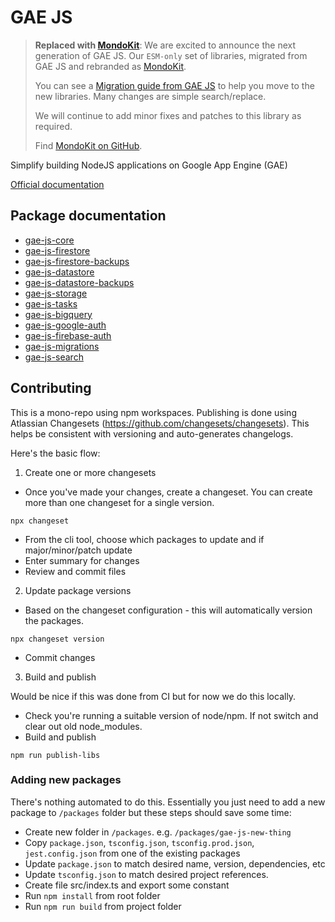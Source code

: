 # GAE JS

> **Replaced with [MondoKit](https://mondokit.dev)**: We are excited to announce the next generation of GAE JS. Our `ESM-only` set of libraries, migrated from GAE JS and rebranded as [MondoKit](https://mondokit.dev).
> 
> You can see a [Migration guide from GAE JS](https://mondokit.dev/migration-from-gae-js) to help you move to the new libraries. Many changes are simple search/replace.
> 
> We will continue to add minor fixes and patches to this library as required.
> 
> Find  [MondoKit on GitHub](https://github.com/mondo-mob/mondokit).


Simplify building NodeJS applications on Google App Engine (GAE)

[Official documentation](https://mondo-mob.github.io/gae-js-docs)

## Package documentation

- [gae-js-core](https://mondo-mob.github.io/gae-js-docs/packages/gae-js-core.html)
- [gae-js-firestore](https://mondo-mob.github.io/gae-js-docs/packages/gae-js-firestore.html)
- [gae-js-firestore-backups](https://mondo-mob.github.io/gae-js-docs/packages/gae-js-firestore-backups.html)
- [gae-js-datastore](https://mondo-mob.github.io/gae-js-docs/packages/gae-js-datastore.html)
- [gae-js-datastore-backups](https://mondo-mob.github.io/gae-js-docs/packages/gae-js-datastore-backups.html)
- [gae-js-storage](https://mondo-mob.github.io/gae-js-docs/packages/gae-js-storage.html)
- [gae-js-tasks](https://mondo-mob.github.io/gae-js-docs/packages/gae-js-tasks.html)
- [gae-js-bigquery](https://mondo-mob.github.io/gae-js-docs/packages/gae-js-bigquery.html)
- [gae-js-google-auth](https://mondo-mob.github.io/gae-js-docs/packages/gae-js-google-auth.html)
- [gae-js-firebase-auth](https://mondo-mob.github.io/gae-js-docs/packages/gae-js-firebase-auth.html)
- [gae-js-migrations](https://mondo-mob.github.io/gae-js-docs/packages/gae-js-migrations.html)
- [gae-js-search](https://mondo-mob.github.io/gae-js-docs/packages/gae-js-gae-search.html)

## Contributing

This is a mono-repo using npm workspaces.
Publishing is done using Atlassian Changesets (https://github.com/changesets/changesets).
This helps be consistent with versioning and auto-generates changelogs.

Here's the basic flow:

1. Create one or more changesets

- Once you've made your changes, create a changeset. You can create more than one changeset for a single version.

```
npx changeset
```

- From the cli tool, choose which packages to update and if major/minor/patch update
- Enter summary for changes
- Review and commit files

2. Update package versions

- Based on the changeset configuration - this will automatically version the packages.

```
npx changeset version
```

- Commit changes

3. Build and publish

Would be nice if this was done from CI but for now we do this locally.

- Check you're running a suitable version of node/npm. If not switch and clear out old node_modules.
- Build and publish

```
npm run publish-libs
```

### Adding new packages

There's nothing automated to do this. Essentially you just need to add a new package to `/packages` folder but
these steps should save some time:

- Create new folder in `/packages`. e.g. `/packages/gae-js-new-thing`
- Copy `package.json`, `tsconfig.json`, `tsconfig.prod.json`, `jest.config.json` from one of the existing packages
- Update `package.json` to match desired name, version, dependencies, etc
- Update `tsconfig.json` to match desired project references.
- Create file src/index.ts and export some constant
- Run `npm install` from root folder
- Run `npm run build` from project folder
